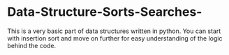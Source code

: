 # Data-Structure-Sorts-Searches-
This is a very basic part of data structures written in python.
You can start with insertion sort and move on further for easy understanding of the logic behind the code.
